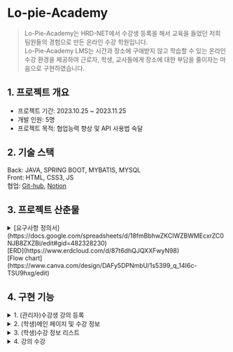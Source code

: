 # Lo-pie-Academy
>Lo-Pie-Academy는 HRD-NET에서 수강생 등록을 해서 교육을 들었던 저희 팀원들의 경험으로 만든 온라인 수강 학원입니다.<br>
Lo-Pie-Academy LMS는 시간과 장소에 구애받지 않고 학습할 수 있는 온라인 수강 환경을 제공하여 근로자, 학생, 교사들에게 장소에 대한 부담을 줄이자는 마음으로 구현하였습니다.

## 1. 프로젝트 개요
* 프로젝트 기간: 2023.10.25 ~ 2023.11.25   
* 개발 인원:  5명
* 프로젝트 목적: 협업능력 향상 및 API 사용법 숙달

## 2. 기술 스택
Back: JAVA, SPRING BOOT, MYBATIS, MYSQL<br>
Front: HTML, CSS3, JS<br>
협업: [Git-hub](https://github.com/Jlostcode/LPuniv), [Notion](https://www.notion.so/Lo-Pie-6af789c9063843fd8fbc2669c6278372)<br>

## 3. 프로젝트 산춘물

<details>
<summary>[요구사항 정의서](https://docs.google.com/spreadsheets/d/18fmBbhwZKClWZBWMEcxrZC0NJB8ZXZBi/edit#gid=482328230)</summary>
<div markdown="1">
<img src="https://github.com/Hong5743/Lo-pie-Academy/assets/136396772/6a74ecb6-8845-4c6e-ac67-eb08af8d02e2" width="600" height="400" alt="요구사항 정의서"/>
</div>
</details>
[ERD](https://www.erdcloud.com/d/87t6dhQJQXXFwyN98)
<br>
[Flow chart](https://www.canva.com/design/DAFy5DPNmbU/1s5399_q_14I6c-TSU9hxg/edit)
<div markdown="1">

## 4. 구현 기능

<details>
<summary>1. (관리자)수강생 강의 등록</summary><br>
 <img src="https://github.com/Hong5743/Lo-pie-Academy/assets/136396772/133327b0-e66d-4c4d-9e06-fef3072954a6" width="600" height="400" alt="메인 페이지 및 수강 정보"/>

프로젝트의 수강생 명단과 수강 정보를 HRD-NET에서 엑셀 파일로 받는다고 가정을 하고 진행하였기에,<br>
Lo-Pie-Academy에서 진행되는 수강 신청은 관리자만의 기능이 되었습니다.<br>

```
//Controller 코드
 @PostMapping("/stuList")
    public String uploadStu(@RequestParam(value = "stud_no[]") List<Integer> stud_no,
                            @RequestParam(value = "occ_NO[]") List<Integer> occ_NO) {
        System.out.println("stud_no : " + stud_no);
        System.out.println("occ_NO : " + occ_NO);
        for (Integer stu : stud_no) {
            for (Integer integer : occ_NO) {
                StudentLecDto studentLecDto = studentLecService.selectClass(stu, integer);
                System.out.println("studentLecDto========================"+studentLecDto);
                if (studentLecDto == null) {
                    studentLecService.insertClass(stu, integer);
                } else {
                    stud_no = null;
                    occ_NO = null;
                    return "null";
                }
            }
        }
        return "redirect:/stuLec/stuList";
    }
```
처음 리스트 형식으로 체크박스의 값을 받지 않았을 때에는 다중 선택을 하면 오류가 발생하여, 체크박스 선택 시 리스트 형식으로 데이터를 받아와 다중 선택 기능 구현하였습니다.

</details>
<details>
<summary>2. (학생)메인 페이지 및 수강 정보</summary>
<img src="https://github.com/Hong5743/Lo-pie-Academy/assets/136396772/5800f752-38ab-4bb2-976e-5cc31336019e" width="600" height="400" alt="메인 페이지 및 수강 정보"/>
 <br>
 
```
@GetMapping("/lecInfo")
    public String getLecInfo(Model model, HttpSession session) {
        AuthInfo authInfo = (AuthInfo) session.getAttribute("authInfo");
        int stud_no = authInfo.getUser_no();
        List<LecDto> listenLecDtos = lecInfoService.listenLecList(stud_no);
        model.addAttribute("listenLecDtos", listenLecDtos);
        return "minho/listenLec/lecInfo";
    }
```
로그인이 성공하게 되면 세션에 저장되는 사용자 번호를 토대로 DB 에서 해당 수강생이 듣는 강의들을 리스트 형식으로 가져오게 하였습니다.
</details>

<details>
 <summary>3. (학생)수강 정보 리스트</summary>
 <img src="https://github.com/Hong5743/Lo-pie-Academy/assets/136396772/abab3cba-2ffe-41fd-acc0-5b47d0730cfa" width="600" height="400" alt="메인 페이지 및 수강 정보"/>
 
```
 @GetMapping("/lecList")
    public String getLecList(Model model, @RequestParam("occ_NO") int occ_NO,
                             HttpSession session) {
        List<LecListDto> lectList = lectListService.selectLecList(occ_NO);
        model.addAttribute("lectList", lectList);
        AuthInfo authInfo = (AuthInfo) session.getAttribute("authInfo");
        int stud_no = authInfo.getUser_no();
        int countCcimNo = listenLecDao.countCcimNo(occ_NO);
        int countSchsOcs = listenLecDao.countSchsOcs(stud_no, occ_NO);
        Double stud_pg = (double) ((100/countCcimNo) * countSchsOcs);
        lecVideoService.updateStudPg(stud_pg, stud_no, occ_NO);
        LecDto lecDto = lecVideoService.selectOneClass(stud_no, occ_NO);
        if (lecDto.getStud_pg() >= 80) {
            lecVideoService.updateStudSt(stud_no, occ_NO, stud_pg);
        }
        return "minho/listenLec/lecList";
    }
```
         
이전 수강 정보 페이지에서 수강하러 가기를 클릭 시 이 페이지로 이동하게 되며 챕터 개수와 수강 완료한 강의를 select 하고 백분율을 계산하여 진도율 자동 업데이트합니다, 진도율이 80%가 넘어가 수료 가능이라고 DB에 업데이트가 되도록 하여 학생 스스로도 진도율을 확인할 수 있게 구현하였습니다.
</details>
<details>
 <summary>4. 강의 수강</summary>
 <img src="https://github.com/Hong5743/Lo-pie-Academy/assets/136396772/29c15d46-c1f4-4cd0-9b66-fea511e88e48" width="600" height="400" alt="메인 페이지 및 수강 정보"/>

```
// YouTube API 키
 const apiKey = 'AIzaSyArivYMriACjf4a5097KcqUOJLmAuFi0cw';

// YouTube 동영상 ID
const CCIM_videoID = document.getElementById('board_wrap_videoId').getAttribute('videoId');
console.log(CCIM_videoID);

// 동영상 플레이어 변수
let player;

// 마지막으로 기록된 시간
let schs_fnpo = document.querySelector("#board_wrap_fnpo").getAttribute("schsFnpo");

//영상의 총 재생시간 변수
let schs_endpo = document.querySelector("#board_wrap_endpo").getAttribute("schsEnpo");

let ccim_NO = document.querySelector("#board_wrap_ccim_NO").getAttribute("ccimNo");
let occ_NO = document.querySelector("#board_wrap_occ_NO").getAttribute("occNo");

function onYouTubeIframeAPIReady() {
    player = new YT.Player('youtubeVideo', {
        height: '500',
        width: '850',
        videoId: CCIM_videoID,
        events: {
            'onReady': onPlayerReady,
            'onStateChange': onPlayerStateChange,
            'onPlayerPlaybackRateChange': onPlayerPlaybackRateChange
        }
    });
}

//마지막 재생위치에서로 이동해서 플레이
function onPlayerReady(event) {
    event.target.playVideo(); // 플레이어 재생
    player.seekTo(schs_fnpo); // 마지막으로 이동
    RUN_TM = event.target.getDuration(); //재생시간 총 시간에서 5초를 뺌
    schs_endpo = event.target.getDuration(); // 영상의 총 재생 시간을 가져옴
}

// 일정시간간격 반복할 함수(저장용)
let recordInterval;
let finishInterval;

function onPlayerStateChange(event) {
    if (event.data === YT.PlayerState.PLAYING) {
        if (player.getCurrentTime() < schs_fnpo) {
            clearInterval(recordInterval);
        }

        if (event.target.getCurrentTime() > Number(schs_fnpo) + 1) {
            event.target.seekTo(schs_fnpo);
        }

        if (event.target.getCurrentTime() >= RUN_TM) {
            player.pauseVideo();
            player.seekTo(schs_fnpo);
        }
        if (recordInterval) clearInterval(recordInterval);
        if (finishInterval) clearInterval(finishInterval);

        finishPosition();
        finishInterval = setInterval(finishPosition, 1000);

        //5초마다 MAX_POSI와 현재 시간을 저장한다
        if (player.getCurrentTime() > schs_fnpo) {
            recordInterval = setInterval(updatePosition, 5000);
        }
    }

    //일시정지중에는 반복을 멈춘다
    //일시정지한 시간을 기록한다
    if (event.data === YT.PlayerState.PAUSED) {
        clearInterval(recordInterval);
        clearInterval(finishInterval);
        if (recordInterval >= schs_fnpo + 5) {
            if (event.target.getCurrentTime() <= schs_fnpo + 5) {
                updatePosition();
            }
        }
    }
    if (event.data === YT.PlayerState.ENDED) {
        event.target.seekTo(event.target.getDuration() - 1);
        event.target.pauseVideo();
    }

}

// requestPost 함수 정의, 데이터값을 post로 넘기기
function requestPost(schs_fnpo, schs_endpo) {
    schs_fnpo = Math.floor(player.getCurrentTime());
    schs_endpo = Math.floor(player.getDuration());
    ccim_NO = document.querySelector("#board_wrap_ccim_NO").getAttribute("ccimNo");
    occ_NO = document.querySelector("#board_wrap_occ_NO").getAttribute("occNo");
    //해당하는 서버 엔드포인트 URL
    if (schs_fnpo > document.querySelector("#board_wrap_fnpo").getAttribute("schsFnpo")) {
        const url = `/listenLec/savePo?ccim_NO=${ccim_NO}&occ_NO=${occ_NO}&schs_fnpo=${schs_fnpo}&schs_endpo=${schs_endpo}`;
        const data = {
            schs_fnpo: schs_fnpo,
            schs_endpo: schs_endpo
        }
        fetch(url, {
            method: 'POST',
            headers: {
                'Content-Type': 'application/json' // 데이터 형식 지정
            },
            body: JSON.stringify(data) // 객체를 JSON 문자열로 변환하여 전송
        })
            .then(response => // 특정 URL로 리다이렉트
                window.location.href = "/listenLec/lecList?occ_NO=" + occ_NO // 원하는 URL로 바꿔주세요
            ) // 응답을 JSON 형식으로 파싱
            .then(data => console.log('Watch time successfully sent to the server:', data)) // 처리된 데이터를 콘솔에 출력
            .catch(error => console.error('Error:', error)); // 오류 처리
    } else {
        window.location.href = "/listenLec/lecList?occ_NO=" + occ_NO;
    }
}

//시간기록
function updatePosition() {
    schs_fnpo = Math.floor(player.getCurrentTime());
    schs_endpo = schs_endpo > schs_fnpo ? schs_endpo : schs_fnpo; // 두개 변수 비교해서 참일시, 거짓일시 리턴 값
}

//영상 끝나기 x초전에 정지 (마지막 추천영상 안뜨기 위한 함수)
function finishPosition() {
    if (Math.floor(player.getCurrentTime()) >= RUN_TM) {
        player.pauseVideo();
    }
}

//재생속도가 변경될 때 1을 초과하면 1로 변경 (재생속도 빠른배속은 막는 함수)
function onPlayerPlaybackRateChange(event) {
    if (event.target.getPlaybackRate() > 1) {
        event.target.setPlaybackRate(1);
    }
}
```

유튜브 Iframe API의 'onYouTubeIframeAPIReady' 함수를 사용하여 사용하여 유튜브 영상 ID로 유튜브에 등록한 강의를 불러오게 하는 ‘onReady’ 이벤트와 영상 시간 제어를 돕는 ‘onStateChange’ 이벤트 영상의 배속 제어를 위한 ‘onPlayerPlaybackRateChange’ 이벤트, 3가지 이벤트를 설정하였습니다.
<br>
onStateChange 함수에서는 5초마다 영상의 재생 시간을 기록하는 함수를 설정하였고 영상을 앞으로 돌려도 저장된 시간으로 되돌아가게 설정하였으며 일시정지를 하였을 시 5초마다 반복되는 기록이 멈추게 되며 일시 정지한 시간이 저장됩니다.
<br>
수강 종료 버튼을 누르게 되면 requestPost 함수를 실행하여 저장할 데이터를 JavaScript를 통해 controller에 전송 후 영상 총 시간과 영상이 마지막으로 저장된 시간이 DB에 데이터가 업데이트 되게 설정하였습니다. 

```
//재생 시간 저장
    @ResponseBody
    @PostMapping(value = "/savePo", produces =  "application/json")
    public String postSaveFnpo(Model model,HttpSession session, @RequestParam("ccim_NO") int ccim_NO,
                             @RequestParam("occ_NO") int occ_NO, @RequestParam(value = "schs_fnpo") int schs_fnpo,
                             @RequestParam(value = "schs_endpo") int schs_endpo) {
        AuthInfo authInfo = (AuthInfo) session.getAttribute("authInfo");
        int stud_no = authInfo.getUser_no();
        LecVideoDto lecVideoDto = lecVideoService.selectLecVideo(ccim_NO, occ_NO);
        model.addAttribute("lecVideo", lecVideoDto);
        model.addAttribute("ccim_NO", ccim_NO);
        model.addAttribute("occ_NO", occ_NO);
        SchsDto schsDto = lecVideoService.selectSchs(stud_no, occ_NO, ccim_NO);
        System.out.println(schsDto);
        model.addAttribute("schsDto", schsDto);
        if (schsDto != null){
            lecVideoService.updatePo(stud_no, occ_NO, ccim_NO, schs_fnpo, schs_endpo);
            if (schsDto.getSchs_fnpo() >= schsDto.getSchs_endpo() - 5){
                int schs_ocs = 1;
                lecVideoService.updateOcs(stud_no, occ_NO, ccim_NO, schs_ocs);
            }
        }
        return "redirect:/listenLec/lecList?occ_NO="+occ_NO;
    }
```

</details>

